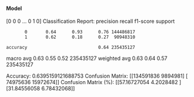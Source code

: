 #### Model
[0 0 0 ... 0 1 0]
Classification Report:
              precision    recall  f1-score   support

           0       0.64      0.93      0.76 144486817
           1       0.62      0.18      0.27  90948310

    accuracy                           0.64 235435127
   macro avg       0.63      0.55      0.52 235435127
weighted avg       0.63      0.64      0.57 235435127

Accuracy: 0.6395159121688753
Confusion Matrix:
[[134591836   9894981]
 [ 74975636  15972674]]
Confusion Matrix (%):
[[57.16727054  4.2028482 ]
 [31.84556058  6.78432068]]
